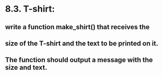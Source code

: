 # 8.3. T-shirt:
## write a function make_shirt() that receives the
## size of the T-shirt and the text to be printed on it.
## The function should output a message with the size and text.
